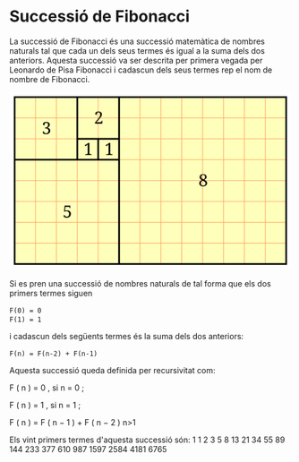 # Successió de Fibonacci

La successió de Fibonacci és una successió matemàtica de nombres naturals tal que cada un dels seus termes és igual a la suma dels dos anteriors. Aquesta successió va ser descrita per primera vegada per Leonardo de Pisa Fibonacci i cadascun dels seus termes rep el nom de nombre de Fibonacci.

![Un enrajolat amb quadrats els costats dels quals tenen una longitud de nombres de Fibonacci successius](FibonacciBlocks.png)

Si es pren una successió de nombres naturals de tal forma que els dos primers termes siguen

    F(0) = 0
    F(1) = 1

i cadascun dels següents termes és la suma dels dos anteriors:

    F(n) = F(n-2) + F(n-1)

Aquesta successió queda definida per recursivitat com:

F ( n ) = 0 , si  n = 0 ;

F ( n ) = 1 , si  n = 1 ;    

F ( n ) = F ( n − 1 ) + F ( n − 2 ) n>1

Els vint primers termes d'aquesta successió són: 1 	1 	2 	3 	5 	8 	13 	21 	34 	55 	89 	144 233 377 610 987 1597 2584 	4181 6765
